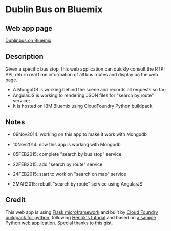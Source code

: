 Dublin Bus on Bluemix
=============================

Web app page
-----------------------
[Dublinbus on Bluemix](http://dublin-bus.mybluemix.net/stopid/262)

Description
-----------------------
Given a specific bus stop, this web application can quickly consult the RTPI API, return real time information of all bus routes and display on the web page. 

* A MongoDB is working behind the scene and records all requests so far;
* AngularJS is working to rendering JSON files for "search by route" service;
* It is hosted on IBM Bluemix using CloudFoundry Python buildpack; 

Notes
-----
* 09Nov2014: working on this app to make it work with Mongodb

* 10Nov2014: now this app is working with Mongodb

* 05FEB2015: complete "search by bus stop" service

* 22FEB2015: add "search by route" service

* 24FEB2015: start to work on "search on map" service

* 2MAR2015: rebuilt "search by route" service using AngularJS

Credit
-----------------------
This web app is using [Flask microframework](http://flask.pocoo.org/) and built by [Cloud Foundry buildpack for python](https://github.com/cf-buildpacks/compile-extensions.git), following [Henrik's tutorial](http://blog.4loeser.net/2014/06/some-fun-with-bluemix-cloud-foundry.html) and based on [a sample Python web application](https://github.com/michaljemala/hello-python). Special thanks to [this gist](https://gist.github.com/lucasmcastro/9654941).
